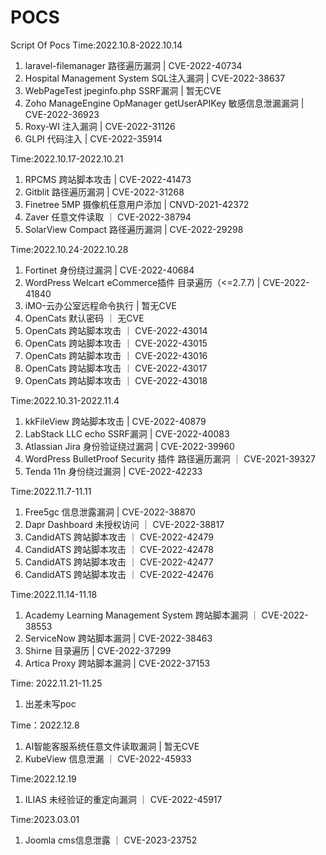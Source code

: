 # POCS
Script Of Pocs
Time:2022.10.8-2022.10.14
1. laravel-filemanager 路径遍历漏洞 | CVE-2022-40734
2. Hospital Management System SQL注入漏洞 | CVE-2022-38637
3. WebPageTest jpeginfo.php SSRF漏洞 | 暂无CVE
4. Zoho ManageEngine OpManager getUserAPIKey 敏感信息泄漏漏洞 | CVE-2022-36923
5. Roxy-WI 注入漏洞 | CVE-2022-31126
6. GLPI 代码注入 | CVE-2022-35914

Time:2022.10.17-2022.10.21
1. RPCMS 跨站脚本攻击 | CVE-2022-41473
2. Gitblit 路径遍历漏洞 | CVE-2022-31268
3. Finetree 5MP 摄像机任意用户添加 | CNVD-2021-42372
4. Zaver 任意文件读取 ｜ CVE-2022-38794
5. SolarView Compact 路径遍历漏洞 | CVE-2022-29298

Time:2022.10.24-2022.10.28
1. Fortinet 身份绕过漏洞 | CVE-2022-40684
2. WordPress Welcart eCommerce插件 目录遍历（<=2.7.7) | CVE-2022-41840
3. iMO-云办公室远程命令执行 | 暂无CVE
4. OpenCats 默认密码 ｜ 无CVE
5. OpenCats 跨站脚本攻击 ｜ CVE-2022-43014
6. OpenCats 跨站脚本攻击 ｜ CVE-2022-43015
7. OpenCats 跨站脚本攻击 ｜ CVE-2022-43016
8. OpenCats 跨站脚本攻击 ｜ CVE-2022-43017
9. OpenCats 跨站脚本攻击 ｜ CVE-2022-43018

Time:2022.10.31-2022.11.4
1. kkFileView 跨站脚本攻击 | CVE-2022-40879
2. LabStack LLC echo SSRF漏洞 | CVE-2022-40083
3. Atlassian Jira 身份验证绕过漏洞 | CVE-2022-39960
4. WordPress BulletProof Security 插件 路径遍历漏洞 ｜ CVE-2021-39327
5. Tenda 11n 身份绕过漏洞 | CVE-2022-42233

Time:2022.11.7-11.11
1. Free5gc 信息泄露漏洞 | CVE-2022-38870
2. Dapr Dashboard 未授权访问 ｜ CVE-2022-38817
3. CandidATS 跨站脚本攻击 ｜ CVE-2022-42479
4. CandidATS 跨站脚本攻击 ｜ CVE-2022-42478
5. CandidATS 跨站脚本攻击 ｜ CVE-2022-42477
6. CandidATS 跨站脚本攻击 ｜ CVE-2022-42476

Time:2022.11.14-11.18
1. Academy Learning Management System 跨站脚本漏洞 ｜ CVE-2022-38553
2. ServiceNow 跨站脚本漏洞 | CVE-2022-38463
3. Shirne 目录遍历 | CVE-2022-37299
4. Artica Proxy 跨站脚本漏洞 | CVE-2022-37153

Time: 2022.11.21-11.25
1. 出差未写poc

Time：2022.12.8
1. AI智能客服系统任意文件读取漏洞 | 暂无CVE
2. KubeView 信息泄漏 ｜ CVE-2022-45933

Time:2022.12.19
1. ILIAS 未经验证的重定向漏洞 ｜ CVE-2022-45917

Time:2023.03.01
1. Joomla cms信息泄露 ｜ CVE-2023-23752
